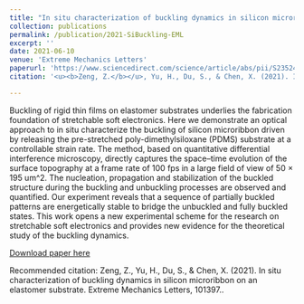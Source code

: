 ```yaml
---
title: "In situ characterization of buckling dynamics in silicon microribbon on an elastomer substrate"
collection: publications
permalink: /publication/2021-SiBuckling-EML
excerpt: ''
date: 2021-06-10
venue: 'Extreme Mechanics Letters'
paperurl: 'https://www.sciencedirect.com/science/article/abs/pii/S2352431621001334'
citation: '<u><b>Zeng, Z.</b></u>, Yu, H., Du, S., & Chen, X. (2021). In situ characterization of buckling dynamics in silicon microribbon on an elastomer substrate. Extreme Mechanics Letters, 101397.'

---
```

Buckling of rigid thin films on elastomer substrates underlies the fabrication foundation of stretchable soft electronics. Here we demonstrate an optical approach to in situ characterize the buckling of silicon microribbon driven by releasing the pre-stretched poly-dimethylsiloxane (PDMS) substrate at a controllable strain rate. The method, based on quantitative differential interference microscopy, directly captures the space–time evolution of the surface topography at a frame rate of 100 fps in a large field of view of 50 × 195 um^2. The nucleation, propagation and stabilization of the buckled structure during the buckling and unbuckling processes are observed and quantified. Our experiment reveals that a sequence of partially buckled patterns are energetically stable to bridge the unbuckled and fully buckled states. This work opens a new experimental scheme for the research on stretchable soft electronics and provides new evidence for the theoretical study of the buckling dynamics.

[Download paper here](http://JoephyZeng.github.io/files/2021-SiBuckling-EML.pdf)

Recommended citation: Zeng, Z., Yu, H., Du, S., & Chen, X. (2021). In situ characterization of buckling dynamics in silicon microribbon on an elastomer substrate. Extreme Mechanics Letters, 101397..